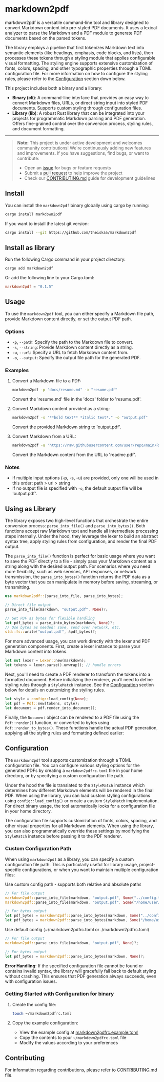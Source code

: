 # markdown2pdf
markdown2pdf is a versatile command-line tool and library designed to convert Markdown content into pre-styled PDF documents. It uses a lexical analyzer to parse the Markdown and a PDF module to generate PDF documents based on the parsed tokens.

The library employs a pipeline that first tokenizes Markdown text into semantic elements (like headings, emphasis, code blocks, and lists), then processes these tokens through a styling module that applies configurable visual formatting. The styling engine supports extensive customization of fonts, colors, spacing, and other typographic properties through a TOML configuration file. For more information on how to configure the styling rules, please refer to the [Configuration](#configuration) section down below.

This project includes both a binary and a library:
- **Binary (cli)**: A command-line interface that provides an easy way to convert Markdown files, URLs, or direct string input into styled PDF documents. Supports custom styling through configuration files.
- **Library (lib)**: A robust Rust library that can be integrated into your projects for programmatic Markdown parsing and PDF generation. Offers fine-grained control over the conversion process, styling rules, and document formatting.

---

> **Note:** This project is under active development and welcomes community contributions!
> We're continuously adding new features and improvements. If you have suggestions, find bugs, or want to contribute:
> - Open an [issue](https://github.com/theiskaa/markdown2pdf/issues) for bugs or feature requests
> - Submit a [pull request](https://github.com/theiskaa/markdown2pdf/pulls) to help improve the project
> - Check our [CONTRIBUTING.md](CONTRIBUTING.md) guide for development guidelines

## Install

You can install the `markdown2pdf` binary globally using cargo by running:
```bash
cargo install markdown2pdf
```

If you want to install the latest git version:
```bash
cargo install --git https://github.com/theiskaa/markdown2pdf
```

## Install as library

Run the following Cargo command in your project directory:
```bash
cargo add markdown2pdf
```

Or add the following line to your Cargo.toml:
```toml
markdown2pdf = "0.1.5"
```

## Usage
To use the `markdown2pdf` tool, you can either specify a Markdown file path, provide Markdown content directly, or set the output PDF path.
### Options
- `-p`, `--path`: Specify the path to the Markdown file to convert.
- `-s`, `--string`: Provide Markdown content directly as a string.
- `-u`, `--url`: Specify a URL to fetch Markdown content from.
- `-o`, `--output`: Specify the output file path for the generated PDF.

### Examples
1. Convert a Markdown file to a PDF:
   ```bash
   markdown2pdf -p "docs/resume.md" -o "resume.pdf"
   ```

   Convert the 'resume.md' file in the 'docs' folder to 'resume.pdf'.

2. Convert Markdown content provided as a string:
   ```bash
   markdown2pdf -s "**bold text** *italic text*." -o "output.pdf"
   ```

   Convert the provided Markdown string to 'output.pdf'.

3. Convert Markdown from a URL:
   ```bash
   markdown2pdf -u "https://raw.githubusercontent.com/user/repo/main/README.md" -o "readme.pdf"
   ```

   Convert the Markdown content from the URL to 'readme.pdf'.

### Notes
- If multiple input options (-p, -s, -u) are provided, only one will be used in this order: path > url > string
- If no output file is specified with `-o`, the default output file will be 'output.pdf'.

## Using as Library
The library exposes two high-level functions that orchestrate the entire conversion process: `parse_into_file()` and `parse_into_bytes()`. Both functions accept raw Markdown text and handle all intermediate processing steps internally. Under the hood, they leverage the lexer to build an abstract syntax tree, apply styling rules from configuration, and render the final PDF output.

The `parse_into_file()` function is perfect for basic usage where you want to save the PDF directly to a file - simply pass your Markdown content as a string along with the desired output path. For scenarios where you need more flexibility, such as web services, API responses, or network transmission, the `parse_into_bytes()` function returns the PDF data as a byte vector that you can manipulate in memory before saving, streaming, or transmitting.

```rust
use markdown2pdf::{parse_into_file, parse_into_bytes};

// Direct file output
parse_into_file(markdown, "output.pdf", None)?;

// Get PDF as bytes for flexible handling
let pdf_bytes = parse_into_bytes(markdown, None)?;
// Use bytes as needed: save, send over network, etc.
std::fs::write("output.pdf", &pdf_bytes)?;
```

For more advanced usage, you can work directly with the lexer and PDF generation components. First, create a lexer instance to parse your Markdown content into tokens
```rust
let mut lexer = Lexer::new(markdown);
let tokens = lexer.parse().unwrap(); // handle errors
```

Next, you'll need to create a PDF renderer to transform the tokens into a formatted document. Before initializing the renderer, you'll need to define styling rules through a `StyleMatch` instance. See the [Configuration](#configuration) section below for details on customizing the styling rules.
```rust
let style = config::load_config(None);
let pdf = Pdf::new(tokens, style);
let document = pdf.render_into_document();
```

Finally, the `Document` object can be rendered to a PDF file using the `Pdf::render()` function, or converted to bytes using `Pdf::render_to_bytes()`. These functions handle the actual PDF generation, applying all the styling rules and formatting defined earlier:

## Configuration
The `markdown2pdf` tool supports customization through a TOML configuration file. You can configure various styling options for the generated PDFs by creating a `markdown2pdfrc.toml` file in your home directory, or by specifying a custom configuration file path.

Under the hood the file is translated to the `StyleMatch` instance which determines how different Markdown elements will be rendered in the final PDF. When using the library, you can load custom styling configurations using `config::load_config()` or create a custom `StyleMatch` implementation. For direct binary usage, the tool automatically looks for a configuration file in your home directory.

The configuration file supports customization of fonts, colors, spacing, and other visual properties for all Markdown elements. When using the library, you can also programmatically override these settings by modifying the `StyleMatch` instance before passing it to the PDF renderer.

### Custom Configuration Path
When using `markdown2pdf` as a library, you can specify a custom configuration file path. This is particularly useful for library usage, project-specific configurations, or when you want to maintain multiple configuration files:

Use custom config path - supports both relative and absolute paths
```rust
// For file output
markdown2pdf::parse_into_file(markdown, "output.pdf", Some("../config.toml"))?;
markdown2pdf::parse_into_file(markdown, "output.pdf", Some("/home/user/configs/style.toml"))?;

// For bytes output
let pdf_bytes = markdown2pdf::parse_into_bytes(markdown, Some("../config.toml"))?;
let pdf_bytes = markdown2pdf::parse_into_bytes(markdown, Some("/home/user/configs/style.toml"))?;
```

Use default config (~/markdown2pdfrc.toml or ./markdown2pdfrc.toml)
```rust
// For file output
markdown2pdf::parse_into_file(markdown, "output.pdf", None)?;

// For bytes output
let pdf_bytes = markdown2pdf::parse_into_bytes(markdown, None)?;
```

**Error Handling:**
If the specified configuration file cannot be found or contains invalid syntax, the library will gracefully fall back to default styling without crashing. This ensures that PDF generation always succeeds, even with configuration issues.

### Getting Started with Configuration for binary
1. Create the config file:
   ```bash
   touch ~/markdown2pdfrc.toml
   ```

2. Copy the example configuration:
   - View the example config at [markdown2pdfrc.example.toml](markdown2pdfrc.example.toml)
   - Copy the contents to your `~/markdown2pdfrc.toml` file
   - Modify the values according to your preferences

## Contributing
For information regarding contributions, please refer to [CONTRIBUTING.md](CONTRIBUTING.md) file.
